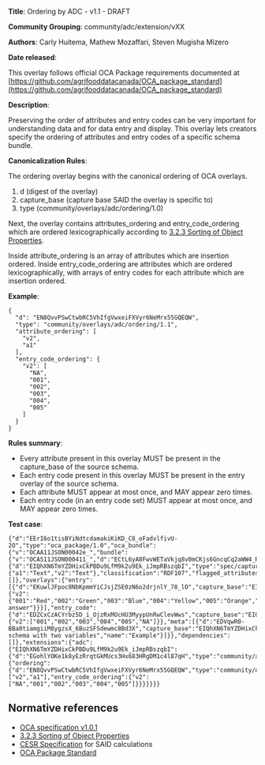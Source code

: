 **Title**: Ordering by ADC - v1.1 - DRAFT

**Community Grouping**: community/adc/extension/vXX

**Authors**: Carly Huitema, Mathew Mozaffari, Steven Mugisha Mizero 

**Date released**: 

This overlay follows official OCA Package requirements documented at [https://github.com/agrifooddatacanada/OCA_package_standard](https://github.com/agrifooddatacanada/OCA_package_standard)

**Description**:

Preserving the order of attributes and entry codes can be very important for understanding data and for data entry and display. This overlay lets creators specify the ordering of attributes and entry codes of a specific schema bundle.

**Canonicalization Rules**:

The ordering overlay begins with the canonical ordering of OCA overlays.
1) d (digest of the overlay)
2) capture_base (capture base SAID the overlay is specific to)
3) type (community/overlays/adc/ordering/1.0)

Next, the overlay contains attributes_ordering and entry_code_ordering which are ordered lexicographically according to [3.2.3 Sorting of Object Properties](https://www.rfc-editor.org/rfc/rfc8785#section-3.2.3). 

Inside attribute_ordering is an array of attributes which are insertion ordered. Inside entry_code_ordering are attributes which are ordered lexicographically, with arrays of entry codes for each attribute which are insertion ordered.

**Example**: 

```
{
  "d": "EN8QvvPSwCtwbRC5VhIfgVwxeiFXVyr6NeMrx55GQEQW",
  "type": "community/overlays/adc/ordering/1.1",
  "attribute_ordering": [
    "v2",
    "a1"
  ],
  "entry_code_ordering": {
    "v2": [
      "NA",
      "001",
      "002",
      "003",
      "004",
      "005"
    ]
  }
}
```


**Rules summary**: 
 - Every attribute present in this overlay MUST be present in the capture_base of the source schema.
 - Each entry code present in this overlay MUST be present in the entry overlay of the source schema.
 - Each attribute MUST appear at most once, and MAY appear zero times.
 - Each entry code (in an entry code set) MUST appear at most once, and MAY appear zero times.


**Test case**: 

```
{"d":"EErI6o1tisBYiNdtcdamakiKiKD_C8_oFadvlfivU-2O","type":"oca_package/1.0","oca_bundle":{"v":"OCAA11JSON00042e_","bundle":{"v":"OCAS11JSON000411_","d":"ECtL6yA8FwvWETaVkjq8v0mCKjs6GncqCq2aWW4_Rfqy","capture_base":{"d":"EIQhXN6TmYZDHixCkPBDu9LfM9k2u9Ek_iJmpRBszqbI","type":"spec/capture_base/1.1","attributes":{"a1":"Text","v2":"Text"},"classification":"RDF107","flagged_attributes":[]},"overlays":{"entry":[{"d":"EKuwlJFpoc8NbKpmmYiCJsjZSE0zN6o2drjnlY_78_lO","capture_base":"EIQhXN6TmYZDHixCkPBDu9LfM9k2u9Ek_iJmpRBszqbI","type":"spec/overlays/entry/1.1","language":"eng","attribute_entries":{"v2":{"001":"Red","002":"Green","003":"Blue","004":"Yellow","005":"Orange","NA":"No answer"}}}],"entry_code":{"d":"EDZCxCzACYrbz5D_i_OjzRxMOcHU3MyypUnRwClevWws","capture_base":"EIQhXN6TmYZDHixCkPBDu9LfM9k2u9Ek_iJmpRBszqbI","type":"spec/overlays/entry_code/1.1","attribute_entry_codes":{"v2":["001","002","003","004","005","NA"]}},"meta":[{"d":"EDVqwR0-BBa0tiamgiiM8ygzsX_6BuzSFSdewmc8Bd3X","capture_base":"EIQhXN6TmYZDHixCkPBDu9LfM9k2u9Ek_iJmpRBszqbI","type":"spec/overlays/meta/1.1","language":"eng","description":"Example schema with two variables","name":"Example"}]}},"dependencies":[]},"extensions":{"adc":{"EIQhXN6TmYZDHixCkPBDu9LfM9k2u9Ek_iJmpRBszqbI":{"d":"EGohlYOKe1k8yEzRrqtGkMUcs3Hx683HRgDM1c4l87qH","type":"community/adc/extension/1.0","overlays":{"ordering":{"d":"EN8QvvPSwCtwbRC5VhIfgVwxeiFXVyr6NeMrx55GQEQW","type":"community/overlays/adc/ordering/1.1","attribute_ordering":["v2","a1"],"entry_code_ordering":{"v2":["NA","001","002","003","004","005"]}}}}}}}
```

## Normative references
- [OCA specification v1.0.1](http://oca.colossi.network/specification/) 
- [3.2.3 Sorting of Object Properties](https://www.rfc-editor.org/rfc/rfc8785#section-3.2.3)
- [CESR Specification](https://weboftrust.github.io/ietf-cesr/draft-ssmith-cesr.html) for SAID calculations
- [OCA Package Standard](https://github.com/agrifooddatacanada/OCA_package_standard)
